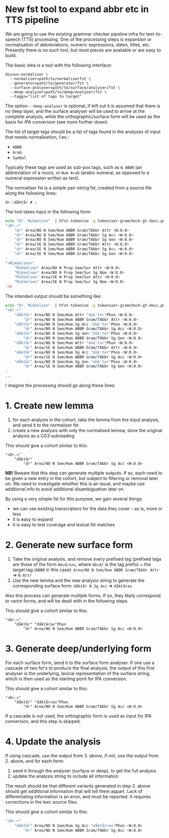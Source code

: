 # New fst tool to expand abbr etc in TTS pipeline

We are going to use the existing grammar checker pipeline infra for text-to-speech (TTS) processing. One of the processing steps is expansion or normalisation of abbreviations, numeric expressions, dates, titles, etc. Presently there is no such tool, but most pieces are available or are easy to build.

The basic idea is a tool with the following interface:

```
divvun-normaliser \
  --normaliser=path/to/normaliserfst \
  --generator=path/to/generator/fst \
  --surface-analyser=path/to/surface/analyser/fst \
  --deep-analyser=path/to/deep/analyser/fst \
  --taggs="list of tags to target"
```

The option `--deep-analyser` is optional, if left out it is assumed that there is no deep layer, and the surface analyser will be used to arrive at the complete analysis, while the orthographic/surface form will be used as the basis for IPA conversion (see more further down).

The list of target tags should be a list of tags found in the analyses of input that needs normalisation, f.ex.:
- `ABBR`
- `Arab`
- `Symbol`

Typically these tags are used as sub-pos tags, such as `N ABBR` (an abbreviation of a noun), or `Num Arab` (arabic numeral, as opposed to a numeral expression written as text).

The normaliser fst is a simple pair-string fst, created from a source file along the following lines:

```
dr.:dåktår # ;
```

The tool takes input in the following form:

```sh
echo "Dr. Mikkelsen"  | hfst-tokenise -g tokeniser-gramcheck-gt-desc.pmhfst | divvun-blanktag analyser-gt-whitespace.hfst | vislcg3 -g valency.cg3 | vislcg3 -g mwe-dis.cg3 | cg-mwesplit 
"<Dr.>"
	"dr" Area/NO N Sem/Hum ABBR Gram/TAbbr Attr <W:0.0>
	"dr" Area/NO N Sem/Hum ABBR Gram/TAbbr Sg Acc <W:0.0>
	"dr" Area/NO N Sem/Hum ABBR Gram/TAbbr Sg Gen <W:0.0>
	"dr" Area/SE N Sem/Hum ABBR Gram/TAbbr Attr <W:0.0>
	"dr" Area/SE N Sem/Hum ABBR Gram/TAbbr Sg Acc <W:0.0>
	"dr" Area/SE N Sem/Hum ABBR Gram/TAbbr Sg Gen <W:0.0>
: 
"<Mikkelsen>"
	"Mikkelsen" Area/NO N Prop Sem/Sur Attr <W:0.0>
	"Mikkelsen" Area/NO N Prop Sem/Sur Sg Nom <W:0.0>
	"Mikkelsen" Area/SE N Prop Sem/Sur Attr <W:0.0>
	"Mikkelsen" Area/SE N Prop Sem/Sur Sg Nom <W:0.0>
:\n
```

The intended output should be something like:

```sh
echo "Dr. Mikkelsen"  | hfst-tokenise -g tokeniser-gramcheck-gt-desc.pmhfst | divvun-blanktag analyser-gt-whitespace.hfst | vislcg3 -g valency.cg3 | vislcg3 -g mwe-dis.cg3 | cg-mwesplit 
"<Dr.>"
	"dåktår" Area/NO N Sem/Hum Attr "dok'tor"Phon <W:0.0>
		"dr" Area/NO N Sem/Hum ABBR Gram/TAbbr Attr <W:0.0>
	"dåktår" Area/NO N Sem/Hum Sg Acc "dok'tor"Phon <W:0.0>
		"dr" Area/NO N Sem/Hum ABBR Gram/TAbbr Sg Acc <W:0.0>
	"dåktår" Area/NO N Sem/Hum Sg Gen "dok'tor"Phon <W:0.0>
		"dr" Area/NO N Sem/Hum ABBR Gram/TAbbr Sg Gen <W:0.0>
	"dåktår" Area/NO N Sem/Hum Attr "dok'tor"Phon <W:0.0>
		"dr" Area/SE N Sem/Hum ABBR Gram/TAbbr Attr <W:0.0>
	"dåktår" Area/NO N Sem/Hum Sg Acc "dok'tor"Phon <W:0.0>
		"dr" Area/SE N Sem/Hum ABBR Gram/TAbbr Sg Acc <W:0.0>
	"dåktår" Area/NO N Sem/Hum Sg Gen "dok'tor"Phon <W:0.0>
		"dr" Area/SE N Sem/Hum ABBR Gram/TAbbr Sg Gen <W:0.0>
: 
...
```

I imagine the processing should go along these lines:

# 1. Create new lemma

1. for each analysis in the cohort, take the lemma from the input analysis, and send it to the normaliser fst
1. create a new analysis with only the normalised lemma; store the original analysis as a CG3 subreading

This should give a cohort similar to this:

```
"<Dr.>"
	"dåktår"
		"dr" Area/NO N Sem/Hum ABBR Gram/TAbbr Sg Acc <W:0.0>
```

**NB!** Beware that this step can generate multiple outputs. If so, each need to be given a new entry in the cohort, but subject to filtering or removal later on. We need to investigate whether this is an issue, and maybe use additional info to avoid additional disambiguation later on.

By using a very simple fst for this purpose, we gain several things:
- we can use existing transcriptors for the data they cover - as is, more or less
- it is easy to expand
- it is easy to test coverage and lexical fst matches

# 2. Generate new surface form

1. Take the original analysis, and remove every prefixed tag (prefixed tags are those of the form `Abcd/xxx`, where `Abcd/` is the tag prefix) + the target tag (`ABBR` in this case):
   `Area/NO N Sem/Hum ABBR Gram/TAbbr Attr` ⇒ `N Attr`
1. Use the new lemma and the new analysis string to generate the corresponding surface form:
   `dåktår N Sg Acc` ⇒ `dåktårav`

Also this process can generate multiple forms. If so, they likely correspond to varint forms, and will be dealt with in the following steps.

This should give a cohort similar to this:

```
"<Dr.>"
	"dåktår" "dåktårav"Phon
		"dr" Area/NO N Sem/Hum ABBR Gram/TAbbr Sg Acc <W:0.0>
```

# 3. Generate deep/underlying form

For each surface form, send it to the surface form analyser. If one use a cascade of two fst's to produce the final analysis, the output of this first analyser is the underlying, lexical representation of the surface string, which is then used as the starting point for IPA conversion.

This should give a cohort similar to this:

```
"<Dr.>"
	"dåktår" "dåktår>av"Phon
		"dr" Area/NO N Sem/Hum ABBR Gram/TAbbr Sg Acc <W:0.0>
```

If a cascade is not used, the orthographic form is used as input for IPA conversion, and this step is skipped.

# 4. Update the analysis

If using cascade, use the output from 3. above, if not, use the output from 2. above, and for each form:

1. send it through the analyser (surface or deep), to get the full analysis
1. update the analysis string to include all information

The result should be that different variants generated in step 2. above should get additional information that will tell them appart. Lack of differentating information is an error, and must be reported. It requires corrections in the lexc source files.

This should give a cohort similar to this:

```sh
"<Dr.>"
	"dåktår" Area/NO N Sem/Hum Sg Acc "dåktår>av"Phon <W:0.0>
		"dr" Area/NO N Sem/Hum ABBR Gram/TAbbr Sg Acc <W:0.0>
```

